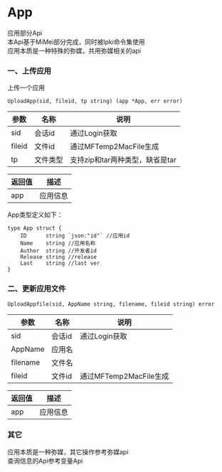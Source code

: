 App
========  
应用部分Api  
本Api基于MiMei部分完成，同时被lpki命令集使用  
应用本质是一种特殊的弥媒，共用弥媒相关的api  

### 一、上传应用
上传一个应用
```golang
UploadApp(sid, fileid, tp string) (app *App, err error)
```
|参数|名称|说明|
|--|--|--|
|sid|会话id|通过Login获取|
|fileid|文件id|通过MFTemp2MacFile生成 
|tp|文件类型|支持zip和tar两种类型，缺省是tar

|返回值|描述|
|--|--|
|app|应用信息|  

App类型定义如下：
```golang
type App struct {
	ID      string `json:"id"` //应用id
	Name    string //应用名称
	Author  string //开发者id
	Release string //release
	Last    string //last ver
}
```

### 二、更新应用文件
```golang
UploadAppfile(sid, AppName string, filename, fileid string) error
```
|参数|名称|说明|
|--|--|--|
|sid|会话id|通过Login获取|
|AppName|应用名|
|filename|文件名| 
|fileid|文件id|通过MFTemp2MacFile生成 

|返回值|描述|
|--|--|
|app|应用信息| 
  
<!--
还不够完备，先注解掉
### 三、卸载应用
```golang
UninstallApp(sid, AppName string) error
```
|参数|名称|说明|
|--|--|--|
|sid|会话id|通过Login获取|
|AppName|应用名|
-->  
### 其它  
应用本质是一种弥媒，其它操作参考弥媒api  
查询信息的Api参考变量Api  
